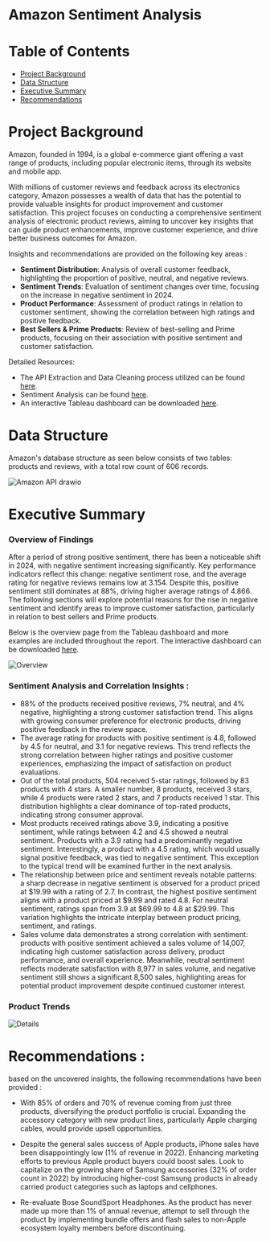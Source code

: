 # Amazon Sentiment Analysis

# Table of Contents
* [Project Background](#project-background)
* [Data Structure](#data-structure)
* [Executive Summary](#executive-summary)
* [Recommendations](#recommendations)

# Project Background 
Amazon, founded in 1994, is a global e-commerce giant offering a vast range of products, including popular electronic items, through its website and mobile app. 

With millions of customer reviews and feedback across its electronics category, Amazon possesses a wealth of data that has the potential to provide valuable insights for product improvement and customer satisfaction. This project focuses on conducting a comprehensive sentiment analysis of electronic product reviews, aiming to uncover key insights that can guide product enhancements, improve customer experience, and drive better business outcomes for Amazon.

Insights and recommendations are provided on the following key areas : 

- **Sentiment Distribution**: Analysis of overall customer feedback, highlighting the proportion of positive, neutral, and negative reviews.
- **Sentiment Trends**: Evaluation of sentiment changes over time, focusing on the increase in negative sentiment in 2024.
- **Product Performance**: Assessment of product ratings in relation to customer sentiment, showing the correlation between high ratings and positive feedback.
- **Best Sellers & Prime Products**: Review of best-selling and Prime products, focusing on their association with positive sentiment and customer satisfaction.

Detailed Resources: 

- The API Extraction and Data Cleaning process utilized can be found [here](https://github.com/karlyndiary/Amazon-Sentiment-Analysis-EDA/tree/main/%5B01%5D%20API%20Data%20Extraction%2C%20Data%20Cleaning). 
- Sentiment Analysis can be found [here](https://github.com/karlyndiary/Amazon-Sentiment-Analysis-EDA/tree/main/%5B02%5D%20Sentiment%20Analysis).
- An interactive Tableau dashboard can be downloaded [here](https://public.tableau.com/app/profile/karen.judelyn.fernandes/viz/AmazonElectronicsReviewsDashboard/Dashboard-Overview?publish=yes).

# Data Structure

Amazon's database structure as seen below consists of two tables: products and reviews, with a total row count of 606 records.

![Amazon API drawio](https://github.com/user-attachments/assets/44120410-19b8-4834-b36b-23fc109ae3e1)

# Executive Summary 

### Overview of Findings 

After a period of strong positive sentiment, there has been a noticeable shift in 2024, with negative sentiment increasing significantly. Key performance indicators reflect this change: negative sentiment rose, and the average rating for negative reviews remains low at 3.154. Despite this, positive sentiment still dominates at 88%, driving higher average ratings of 4.866. The following sections will explore potential reasons for the rise in negative sentiment and identify areas to improve customer satisfaction, particularly in relation to best sellers and Prime products.

Below is the overview page from the Tableau dashboard and more examples are included throughout the report. The interactive dashboard can be downloaded [here](https://public.tableau.com/app/profile/karen.judelyn.fernandes/viz/AmazonElectronicsReviewsDashboard/Dashboard-Overview?publish=yes).

![Overview](https://github.com/user-attachments/assets/41b8d8a7-f411-431e-bade-048a12eac3cc)

### Sentiment Analysis and Correlation Insights : 
- 88% of the products received positive reviews, 7% neutral, and 4% negative, highlighting a strong customer satisfaction trend. This aligns with growing consumer preference for electronic products, driving positive feedback in the review space.
- The average rating for products with positive sentiment is 4.8, followed by 4.5 for neutral, and 3.1 for negative reviews. This trend reflects the strong correlation between higher ratings and positive customer experiences, emphasizing the impact of satisfaction on product evaluations.
- Out of the total products, 504 received 5-star ratings, followed by 83 products with 4 stars. A smaller number, 8 products, received 3 stars, while 4 products were rated 2 stars, and 7 products received 1 star. This distribution highlights a clear dominance of top-rated products, indicating strong consumer approval.
- Most products received ratings above 3.9, indicating a positive sentiment, while ratings between 4.2 and 4.5 showed a neutral sentiment. Products with a 3.9 rating had a predominantly negative sentiment. Interestingly, a product with a 4.5 rating, which would usually signal positive feedback, was tied to negative sentiment. This exception to the typical trend will be examined further in the next analysis.
- The relationship between price and sentiment reveals notable patterns: a sharp decrease in negative sentiment is observed for a product priced at $19.99 with a rating of 2.7. In contrast, the highest positive sentiment aligns with a product priced at $9.99 and rated 4.8. For neutral sentiment, ratings span from 3.9 at $69.99 to 4.8 at $29.99. This variation highlights the intricate interplay between product pricing, sentiment, and ratings.
- Sales volume data demonstrates a strong correlation with sentiment: products with positive sentiment achieved a sales volume of 14,007, indicating high customer satisfaction across delivery, product performance, and overall experience. Meanwhile, neutral sentiment reflects moderate satisfaction with 8,977 in sales volume, and negative sentiment still shows a significant 8,500 sales, highlighting areas for potential product improvement despite continued customer interest.

### Product Trends

![Details](https://github.com/user-attachments/assets/4f5e1577-e61a-4bda-9cc9-609fb8b9593d)

# Recommendations : 

based on the uncovered insights, the following recommendations have been provided : 

- With 85% of orders and 70% of revenue coming from just three products, diversifying the product portfolio is crucial. Expanding the accessory category with new product lines, particularly Apple charging cables, would provide upsell opportunities. 

- Despite the general sales success of Apple products, iPhone sales have been disappointingly low (1% of revenue in 2022). Enhancing marketing efforts to previous Apple product buyers could boost sales. Look to capitalize on the growing share of Samsung accessories (32% of order count in 2022) by introducing higher-cost Samsung products in already carried product categories such as laptops and cellphones. 

- Re-evaluate Bose SoundSport Headphones. As the product has never made up more than 1% of annual revenue, attempt to sell through the product by implementing bundle offers and flash sales to non-Apple ecosystem loyalty members before discontinuing.
